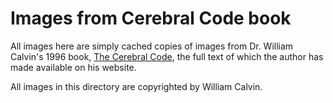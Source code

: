 # Images from Cerebral Code book

All images here are simply cached copies of images from
Dr. William Calvin's 1996 book,
[The Cerebral Code](http://williamcalvin.com/bk9/), the
full text of which the author has made available on his
website.

All images in this directory are copyrighted by William Calvin.

